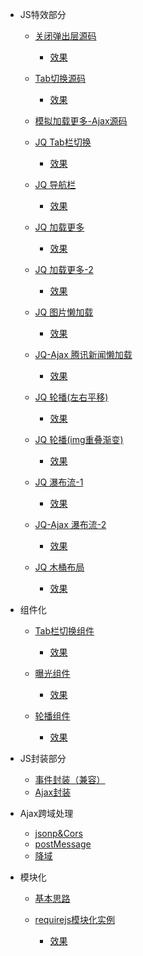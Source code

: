 * JS特效部分
	* [关闭弹出层源码](https://github.com/lzj222312/personalProject/blob/master/JS%E7%89%B9%E6%95%88%E9%83%A8%E5%88%86/SimulationBox.html)
		* [效果](https://lzj222312.github.io/personalProject/JS%E7%89%B9%E6%95%88%E9%83%A8%E5%88%86/SimulationBox.html)
		
	* [Tab切换源码](https://github.com/lzj222312/personalProject/blob/master/JS%E7%89%B9%E6%95%88%E9%83%A8%E5%88%86/TabCutover.html)
		* [效果](https://lzj222312.github.io/personalProject/JS%E7%89%B9%E6%95%88%E9%83%A8%E5%88%86/TabCutover.html)
	
    * [模拟加载更多-Ajax源码](https://github.com/lzj222312/personalProject/blob/master/JS%E7%89%B9%E6%95%88%E9%83%A8%E5%88%86/Ajax_demo/index.html)

    * [JQ Tab栏切换](https://github.com/lzj222312/personalProject/blob/master/JQuery/NavigationBar/index.html)
    	* [效果](http://i4.buimg.com/567571/95c7e5c79d071348.gif)

    * [JQ 导航栏](https://github.com/lzj222312/personalProject/blob/master/JQuery/TabBar/index.html)
    	* [效果](http://i4.buimg.com/567571/8e1a07d0268c6217.gif)

    * [JQ 加载更多](https://github.com/lzj222312/personalProject/blob/master/JQuery/loadMore/index.html)
    	* [效果](http://i1.piimg.com/567571/ac67d3aa41509916.gif)

   	* [JQ 加载更多-2](https://github.com/lzj222312/personalProject/blob/master/JQuery/loadMore-2/index.html)
    	* [效果](http://i4.buimg.com/567571/c07e216603a50b3b.gif)

    * [JQ 图片懒加载](https://github.com/lzj222312/personalProject/blob/master/JQuery/lazyLoading/index.html)
    	* [效果](https://lzj222312.github.io/personalProject/JQuery/lazyLoading/index.html)

    * [JQ-Ajax 腾讯新闻懒加载](https://github.com/lzj222312/personalProject/blob/master/JQuery/newsLoading/index.html)
    	* [效果](http://i2.muimg.com/567571/b0995e658d3fa399.gif)
    
    * [JQ 轮播(左右平移)](https://github.com/lzj222312/personalProject/blob/master/JQuery/rotation/index.html)
        * [效果](https://lzj222312.github.io/personalProject/JQuery/rotation/index.html)

    * [JQ 轮播(img重叠渐变)](https://github.com/lzj222312/personalProject/blob/master/JQuery/rotation-2/index.html)
        * [效果](https://lzj222312.github.io/personalProject/JQuery/rotation-2/index.html)
    
    * [JQ 瀑布流-1](https://github.com/lzj222312/personalProject/blob/master/JQuery/WaterfallsFlow/index.html)
        * [效果](https://lzj222312.github.io/personalProject/JQuery/WaterfallsFlow/index.html)

    * [JQ-Ajax 瀑布流-2](https://github.com/lzj222312/personalProject/blob/master/JQuery/WaterfallsFlow_2/index.html)
        * [效果](https://lzj222312.github.io/personalProject/JQuery/WaterfallsFlow_2/index.html)

    * [JQ 木桶布局](https://github.com/lzj222312/personalProject/blob/master/JQuery/Barrels/index.html)
        * [效果](https://lzj222312.github.io/personalProject/JQuery/Barrels/index.html)

* 组件化
    * [Tab栏切换组件]()
        * [效果]()

    * [曝光组件]()
        * [效果]()
        
    * [轮播组件]()
        * [效果]()

* JS封装部分
	* [事件封装（兼容）](https://github.com/lzj222312/personalProject/blob/master/JS%E5%B0%81%E8%A3%85%E9%83%A8%E5%88%86/eventCompatibility.js)
	* [Ajax封装](https://github.com/lzj222312/personalProject/blob/master/JS%E5%B0%81%E8%A3%85%E9%83%A8%E5%88%86/ajax.js)

* Ajax跨域处理
	* [jsonp&Cors](https://github.com/lzj222312/personalProject/tree/master/Ajax%E8%B7%A8%E5%9F%9F%E5%A4%84%E7%90%86/jsonp%26Cors)
	* [postMessage](https://github.com/lzj222312/personalProject/tree/master/Ajax%E8%B7%A8%E5%9F%9F%E5%A4%84%E7%90%86/postMessage)
	* [降域](https://github.com/lzj222312/personalProject/tree/master/Ajax%E8%B7%A8%E5%9F%9F%E5%A4%84%E7%90%86/%E9%99%8D%E5%9F%9F)

* 模块化
    * [基本思路]()

    * [requirejs模块化实例]()
        * [效果]()

